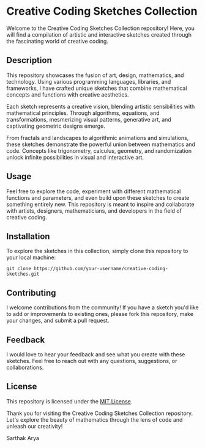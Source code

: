 # Creative Coding Sketches Collection

Welcome to the Creative Coding Sketches Collection repository! Here, you will find a compilation of artistic and interactive sketches created through the fascinating world of creative coding.

## Description

This repository showcases the fusion of art, design, mathematics, and technology. Using various programming languages, libraries, and frameworks, I have crafted unique sketches that combine mathematical concepts and functions with creative aesthetics.

Each sketch represents a creative vision, blending artistic sensibilities with mathematical principles. Through algorithms, equations, and transformations, mesmerizing visual patterns, generative art, and captivating geometric designs emerge.

From fractals and landscapes to algorithmic animations and simulations, these sketches demonstrate the powerful union between mathematics and code. Concepts like trigonometry, calculus, geometry, and randomization unlock infinite possibilities in visual and interactive art.

## Usage

Feel free to explore the code, experiment with different mathematical functions and parameters, and even build upon these sketches to create something entirely new. This repository is meant to inspire and collaborate with artists, designers, mathematicians, and developers in the field of creative coding.

## Installation

To explore the sketches in this collection, simply clone this repository to your local machine:

```
git clone https://github.com/your-username/creative-coding-sketches.git
```

## Contributing

I welcome contributions from the community! If you have a sketch you'd like to add or improvements to existing ones, please fork this repository, make your changes, and submit a pull request.

## Feedback

I would love to hear your feedback and see what you create with these sketches. Feel free to reach out with any questions, suggestions, or collaborations.

## License

This repository is licensed under the [MIT License](LICENSE).

Thank you for visiting the Creative Coding Sketches Collection repository. Let's explore the beauty of mathematics through the lens of code and unleash our creativity!

Sarthak Arya
